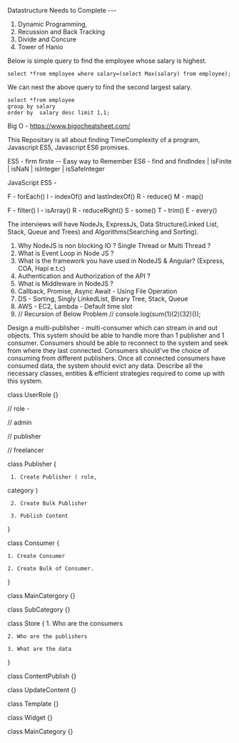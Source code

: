 Datastructure Needs to Complete ---

1. Dynamic Programming,
2. Recussion and Back Tracking
3. Divide and Concure
4. Tower of Hanio


Below is simple query to find the employee whose salary is highest. 

    select *from employee where salary=(select Max(salary) from employee);

We can nest the above query to find the second largest salary. 

    select *from employee 
    group by salary 
    order by  salary desc limit 1,1;


Big O - https://www.bigocheatsheet.com/


This Repositary is all about finding TimeComplexity of a program, Javascript ES5, Javascript ES6 promises.


ES5 - firm firste -- Easy way to Remember
ES6 - find and findIndex | isFinite | isNaN | isInteger | isSafeInteger


JavaScript ES5 - 

F - forEach()
I - indexOf() and lastIndexOf()
R - reduce()
M - map()

F - filter()
I - isArray()
R - reduceRight()
S - some()
T - trim()
E - every()

The interviews will have NodeJs, ExpressJs, Data Structure(Linked List, Stack, Queue and Trees) and Algorithms(Searching and Sorting).

1. Why NodeJS is non blocking IO ? Single Thread or Multi Thread ?
2. What is Event Loop in Node JS ?
3. What is the framework you have used in NodeJS & Angular? (Express, COA, Hapi e.t.c)
4. Authentication and Authorization of the API ?
5. What is Middleware in NodeJS ?
6. Callback, Promise, Async Await - Using File Operation
7. DS - Sorting, Singly LinkedList, Binary Tree, Stack, Queue
8. AWS - EC2, Lambda - Default time slot
9. // Recursion of Below Problem // console.log(sum(1)(2)(32)());


Design a multi-publisher - multi-consumer which can stream in and out objects. This system should be able to handle more than 1 publisher and 1 consumer. Consumers should be able to reconnect to the system and seek from where they last connected. Consumers should've the choice of consuming from different publishers. Once all connected consumers have consumed data, the system should evict any data. Describe all the necessary classes, entities & efficient strategies required to come up with this system.﻿


class UserRole {}



// role - 

// admin 

// publisher

// freelancer 



class Publisher {

     1. Create Publisher ( role,

 category )

     2. Create Bulk Publisher

     3. Publish Content 

}



class Consumer {

    1. Create Consumer

    2. Create Bulk of Consumer.

}



class MainCatergory {}

class SubCategory {}





class Store {
    1. Who are the consumers 

    2. Who are the publishers

    3. What are the data
}

class ContentPublish {}

class UpdateContent {}

class Template {}

class Widget {}

class MainCategory {}
